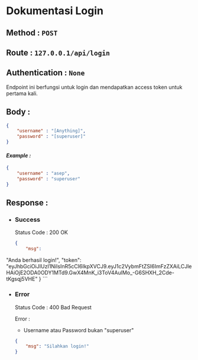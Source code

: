 # Dokumentasi Login
## **Method :**  `POST`
## **Route :**  `127.0.0.1/api/login`
## **Authentication :**  `None`
Endpoint ini berfungsi untuk login dan mendapatkan access token untuk pertama kali.
## **Body :** 
```json
{
    "username" : "[Anything]",
    "password" : "[superuser]"
}
```
#### *Example :* 
```json
{
    "username" : "asep",
    "password" : "superuser"
}
```

## **Response :**

- ### **Success**
    Status Code : 200 OK
    ```json
    {
        "msg": 
"Anda berhasil login!",
	"token": "eyJhbGciOiJIUzI1NiIsInR5cCI6IkpXVCJ9.eyJ1c2VybmFtZSI6ImFzZXAiLCJleHAiOjE2ODA0ODY1MTd9.GwX4MnK_i3ToV4AulMo_-G6SHXH_2Cde-tKgsqj5VHE"
    }
    ```
- ### **Error**
    Status Code : 400 Bad Request

    Error :
    - Username atau Password bukan "superuser"
    ```json
    {
        "msg": "Silahkan login!"
    }
    ```

